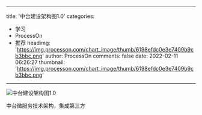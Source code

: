 
---
title: '中台建设架构图1.0'
categories: 
 - 学习
 - ProcessOn
 - 推荐
headimg: 'https://img.processon.com/chart_image/thumb/6198efdc0e3e7409b9cb3bbc.png'
author: ProcessOn
comments: false
date: 2022-02-11 06:26:27
thumbnail: 'https://img.processon.com/chart_image/thumb/6198efdc0e3e7409b9cb3bbc.png'
---

<div>   
<img class="thumb" alt="中台建设架构图1.0" src="https://img.processon.com/chart_image/thumb/6198efdc0e3e7409b9cb3bbc.png" referrerpolicy="no-referrer">
<p>中台微服务技术架构，集成第三方</p>  
</div>
            
